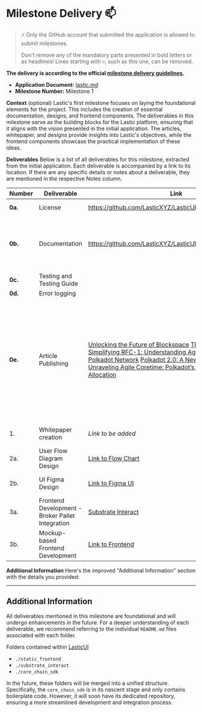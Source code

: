# Milestone Delivery :mailbox:

> ⚡ Only the GitHub account that submitted the application is allowed to submit milestones. 
> 
> Don't remove any of the mandatory parts presented in bold letters or as headlines! Lines starting with `>`, such as this one, can be removed.

**The delivery is according to the official [milestone delivery guidelines](https://github.com/w3f/Grants-Program/blob/master/docs/Support%20Docs/milestone-deliverables-guidelines.md).**  

* **Application Document:** [lastic.md](https://github.com/w3f/Grants-Program/blob/master/applications/Lastic.md)
* **Milestone Number:** Milestone 1

**Context** (optional)
Lastic's first milestone focuses on laying the foundational elements for the project. This includes the creation of essential documentation, designs, and frontend components. The deliverables in this milestone serve as the building blocks for the Lastic platform, ensuring that it aligns with the vision presented in the initial application. The articles, whitepaper, and designs provide insights into Lastic's objectives, while the frontend components showcase the practical implementation of these ideas.

**Deliverables**
Below is a list of all deliverables for this milestone, extracted from the initial application. Each deliverable is accompanied by a link to its location. If there are any specific details or notes about a deliverable, they are mentioned in the respective Notes column.

| Number | Deliverable | Link | Notes |
| ----- | ----------- | ------ | ------- |
| **0a.** | License | https://github.com/LasticXYZ/LasticUI/blob/main/LICENSE | Licensed under GPLv3 |
| **0b.** | Documentation | https://github.com/LasticXYZ/LasticUI/blob/main/README.md | All documentation is in the READMEs of the coresponding folders. |
| **0c.** | Testing and Testing Guide |  |  |
| **0d.** | Error logging |  |  |
| **0e.** | Article Publishing |  [Unlocking the Future of Blockspace](https://medium.com/lastic-marketplace/unlocking-the-future-of-blockspace-introducing-lastic-9036b9d6637) [The Genesis of Lastic](https://medium.com/lastic-marketplace/the-genesis-of-lastic-a-coretime-marketplace-for-polkadot-75130e40306c) [Simplifying RFC-1: Understanding Agile Coretime for the Polkadot Network](https://medium.com/lastic-marketplace/the-genesis-of-lastic-a-coretime-marketplace-for-polkadot-75130e40306c) [Polkadot 2.0: A New Era of Decentralization](https://medium.com/lastic-marketplace/polkadot-2-0-a-new-era-of-decentralization-d5626a6e63e5) [Unraveling Agile Coretime: Polkadot’s Innovative Resource Allocation](https://medium.com/lastic-marketplace/unraveling-agile-coretime-polkadots-innovative-resource-allocation-2c025d0daa59) | Aritcles Polkadot 2.0: A New Era of Decentralization and Unraveling Agile Coretime: Polkadot’s Innovative Resource Allocation are currently marked as unlisted and will be officially published shortly. | 
| 1. | Whitepaper creation | _Link to be added_ | Lastic whitepaper version 1. |
| 2a. | User Flow Diagram Design | [Link to Flow Chart](https://www.figma.com/file/aFn15lyvti5hqLJBNUDZlU/Lastic-Flow-Chart-%231?type=whiteboard&node-id=0%3A1&t=ZiWNv9gRsH68D5Km-1) | link also available in README.md |
| 2b. | UI Figma Design | [Link to Figma UI](https://www.figma.com/embed?embed_host=share&url=https%3A%2F%2Fwww.figma.com%2Fproto%2FYzHexLzhb9Q4FPkM19cl1y%2FLastic%3Fpage-id%3D0%253A1%26type%3Ddesign%26node-id%3D203-897%26viewport%3D1012%252C165%252C0.06%26t%3DFBfVL9tIBH4OQJ1A-1%26scaling%3Dmin-zoom%26starting-point-node-id%3D203%253A897%26mode%3Ddesign) | link also available in README.md |
| 3a. | Frontend Development - Broker Pallet Integration | [Substrate Interact](https://github.com/LasticXYZ/LasticUI/tree/main/substrate-interact) |
| 3b. | Mockup-based Frontend Development | [Link to Frontend](https://github.com/LasticXYZ/LasticUI/tree/main/static_frontend) |


**Additional Information**
Here's the improved "Additional Information" section with the details you provided:

---

## Additional Information
All deliverables mentioned in this milestone are foundational and will undergo enhancements in the future. For a deeper understanding of each deliverable, we recommend referring to the individual `README.md` files associated with each folder.

Folders contained within [LasticUI](https://github.com/LasticXYZ/LasticUI)
- `./static_frontend`
- `./substrate_interact`
- `./core_chain_sdk`

In the future, these folders will be merged into a unified structure. Specifically, the `core_chain_sdk` is in its nascent stage and only contains boilerplate code. However, it will soon have its dedicated repository, ensuring a more streamlined development and integration process.
